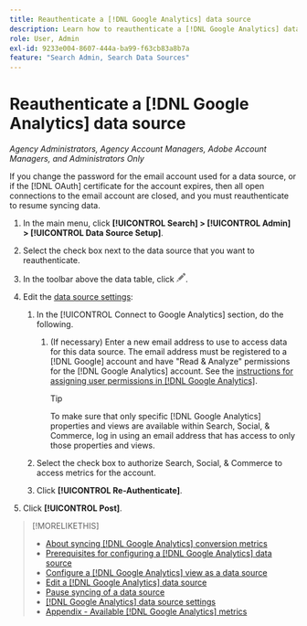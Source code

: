```yaml
---
title: Reauthenticate a [!DNL Google Analytics] data source
description: Learn how to reauthenticate a [!DNL Google Analytics] data source if you change the associated password or the certificate expires.
role: User, Admin
exl-id: 9233e004-8607-444a-ba99-f63cb83a8b7a
feature: "Search Admin, Search Data Sources"
---
```

# Reauthenticate a [!DNL Google Analytics] data source

*Agency Administrators, Agency Account Managers, Adobe Account Managers, and Administrators Only*

If you change the password for the email account used for a data source, or if the [!DNL OAuth] certificate for the account expires, then all open connections to the email account are closed, and you must reauthenticate to resume syncing data.

1. In the main menu, click **[!UICONTROL Search] > [!UICONTROL Admin] > [!UICONTROL Data Source Setup]**.

1. Select the check box next to the data source that you want to reauthenticate.

1. In the toolbar above the data table, click ![Edit](/help/search-social-commerce/assets/edit.png "Edit").

1. Edit the [data source settings](data-source-settings.md):

    1. In the [!UICONTROL Connect to Google Analytics] section, do the following.

       1. (If necessary) Enter a new email address to use to access data for this data source. The email address must be registered to a [!DNL Google] account and have "Read & Analyze" permissions for the [!DNL Google Analytics] account. See the [instructions for assigning user permissions in [!DNL Google Analytics]](https://support.google.com/analytics/answer/9305587).
       
          >[!TIP]
          >
          >To make sure that only specific [!DNL Google Analytics] properties and views are available within Search, Social, & Commerce, log in using an email address that has access to only those properties and views.
       
      1. Select the check box to authorize Search, Social, & Commerce to access metrics for the account.
     
      1. Click **[!UICONTROL Re-Authenticate]**.

1. Click **[!UICONTROL Post]**.

>[!MORELIKETHIS]
>
>* [About syncing [!DNL Google Analytics] conversion metrics](data-source-about.md)
>* [Prerequisites for configuring a [!DNL Google Analytics] data source](data-source-prerequisites.md)
>* [Configure a [!DNL Google Analytics] view as a data source](data-source-configure.md)
>* [Edit a [!DNL Google Analytics] data source](data-source-edit.md)
>* [Pause syncing of a data source](data-source-pause.md)
>* [[!DNL Google Analytics] data source settings](data-source-settings.md)
>* [Appendix - Available [!DNL Google Analytics] metrics](data-source-ga-metrics.md)
